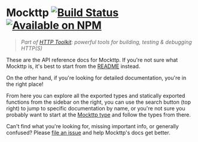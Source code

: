 # Mockttp [![Build Status](https://github.com/httptoolkit/mockttp/workflows/CI/badge.svg)](https://github.com/httptoolkit/mockttp/actions) [![Available on NPM](https://img.shields.io/npm/v/mockttp.svg)](https://npmjs.com/package/mockttp)

> _Part of [HTTP Toolkit](https://httptoolkit.com): powerful tools for building, testing & debugging HTTP(S)_

These are the API reference docs for Mockttp. If you're not sure what Mockttp is, it's best to start from the [README](https://github.com/httptoolkit/mockttp/#readme) instead.

On the other hand, if you're looking for detailed documentation, you're in the right place!

From here you can explore all the exported types and statically exported functions from the sidebar on the right, you can use the search button (top right) to jump to specific documentation by name, or you're not sure you probably want to start at the [Mockttp type](./interfaces/Mockttp.html) and follow the types from there.

Can't find what you're looking for, missing important info, or generally confused? Please [file an issue](https://github.com/httptoolkit/mockttp/issues/new) and help Mockttp's docs get better.